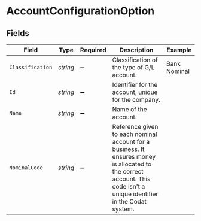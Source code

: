 # AccountConfigurationOption


## Fields

| Field                                                                                                                                                                  | Type                                                                                                                                                                   | Required                                                                                                                                                               | Description                                                                                                                                                            | Example                                                                                                                                                                |
| ---------------------------------------------------------------------------------------------------------------------------------------------------------------------- | ---------------------------------------------------------------------------------------------------------------------------------------------------------------------- | ---------------------------------------------------------------------------------------------------------------------------------------------------------------------- | ---------------------------------------------------------------------------------------------------------------------------------------------------------------------- | ---------------------------------------------------------------------------------------------------------------------------------------------------------------------- |
| `Classification`                                                                                                                                                       | *string*                                                                                                                                                               | :heavy_minus_sign:                                                                                                                                                     | Classification of the type of G/L account.                                                                                                                             | Bank Nominal                                                                                                                                                           |
| `Id`                                                                                                                                                                   | *string*                                                                                                                                                               | :heavy_minus_sign:                                                                                                                                                     | Identifier for the account, unique for the company.                                                                                                                    |                                                                                                                                                                        |
| `Name`                                                                                                                                                                 | *string*                                                                                                                                                               | :heavy_minus_sign:                                                                                                                                                     | Name of the account.                                                                                                                                                   |                                                                                                                                                                        |
| `NominalCode`                                                                                                                                                          | *string*                                                                                                                                                               | :heavy_minus_sign:                                                                                                                                                     | Reference given to each nominal account for a business. It ensures money is allocated to the correct account. This code isn't a unique identifier in the Codat system. |                                                                                                                                                                        |